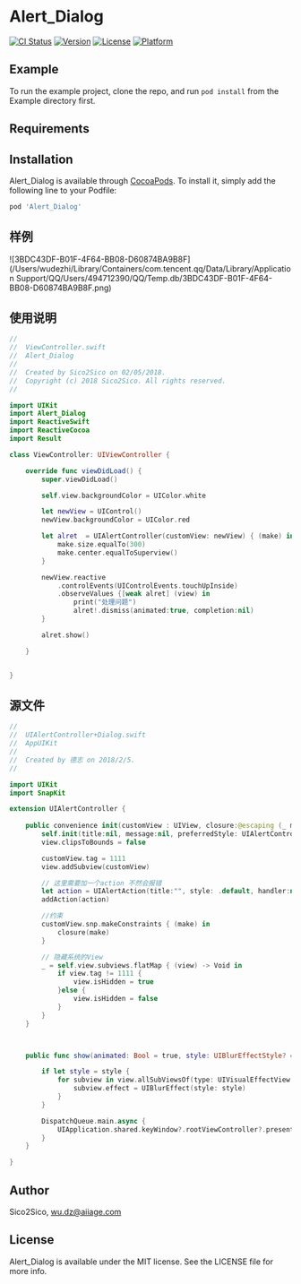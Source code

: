 # Alert_Dialog

[![CI Status](http://img.shields.io/travis/Sico2Sico/Alert_Dialog.svg?style=flat)](https://travis-ci.org/Sico2Sico/Alert_Dialog)
[![Version](https://img.shields.io/cocoapods/v/Alert_Dialog.svg?style=flat)](http://cocoapods.org/pods/Alert_Dialog)
[![License](https://img.shields.io/cocoapods/l/Alert_Dialog.svg?style=flat)](http://cocoapods.org/pods/Alert_Dialog)
[![Platform](https://img.shields.io/cocoapods/p/Alert_Dialog.svg?style=flat)](http://cocoapods.org/pods/Alert_Dialog)

## Example

To run the example project, clone the repo, and run `pod install` from the Example directory first.

## Requirements

## Installation

Alert_Dialog is available through [CocoaPods](http://cocoapods.org). To install
it, simply add the following line to your Podfile:

```ruby
pod 'Alert_Dialog'
```



## 样例



![3BDC43DF-B01F-4F64-BB08-D60874BA9B8F](/Users/wudezhi/Library/Containers/com.tencent.qq/Data/Library/Application Support/QQ/Users/494712390/QQ/Temp.db/3BDC43DF-B01F-4F64-BB08-D60874BA9B8F.png)

## 使用说明

```swift
//
//  ViewController.swift
//  Alert_Dialog
//
//  Created by Sico2Sico on 02/05/2018.
//  Copyright (c) 2018 Sico2Sico. All rights reserved.
//

import UIKit
import Alert_Dialog
import ReactiveSwift
import ReactiveCocoa
import Result

class ViewController: UIViewController {

    override func viewDidLoad() {
        super.viewDidLoad()

        self.view.backgroundColor = UIColor.white

        let newView = UIControl()
        newView.backgroundColor = UIColor.red

        let alret  = UIAlertController(customView: newView) { (make) in
            make.size.equalTo(300)
            make.center.equalToSuperview()
        }

        newView.reactive
            .controlEvents(UIControlEvents.touchUpInside)
            .observeValues {[weak alret] (view) in
                print("处理问题")
                alret!.dismiss(animated:true, completion:nil)
        }

        alret.show()

    }


}

```



## 源文件

```swift
//
//  UIAlertController+Dialog.swift
//  AppUIKit
//
//  Created by 德志 on 2018/2/5.
//

import UIKit
import SnapKit

extension UIAlertController {
    
    public convenience init(customView : UIView, closure:@escaping (_ make: ConstraintMaker) -> Void){
        self.init(title:nil, message:nil, preferredStyle: UIAlertControllerStyle.alert)
        view.clipsToBounds = false

        customView.tag = 1111
        view.addSubview(customView)

        // 这里需要加一个action 不然会报错
        let action = UIAlertAction(title:"", style: .default, handler:nil)
        addAction(action)

        //约束
        customView.snp.makeConstraints { (make) in
            closure(make)
        }

        // 隐藏系统的View
        _ = self.view.subviews.flatMap { (view) -> Void in
            if view.tag != 1111 {
                view.isHidden = true
            }else {
                view.isHidden = false
            }
        }
    }



    public func show(animated: Bool = true, style: UIBlurEffectStyle? = nil, completion: (() -> Void)? = nil) {

        if let style = style {
            for subview in view.allSubViewsOf(type: UIVisualEffectView.self) {
                subview.effect = UIBlurEffect(style: style)
            }
        }

        DispatchQueue.main.async {
            UIApplication.shared.keyWindow?.rootViewController?.present(self, animated: animated, completion: completion)
        }
    }

}
```







## Author

Sico2Sico, wu.dz@aiiage.com

## License

Alert_Dialog is available under the MIT license. See the LICENSE file for more info.
